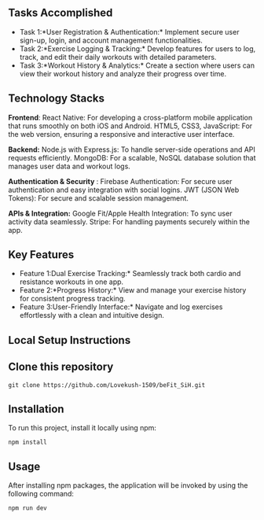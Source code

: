 <h2>Tasks Accomplished</h2>
<ul>
  <li>
    Task 1:*User Registration & Authentication:* Implement secure user sign-up, login, and account management functionalities.
  </li>
  <li>
    Task 2:*Exercise Logging & Tracking:* Develop features for users to log, track, and edit their daily workouts with detailed parameters.
  </li>
  <li>
    Task 3:*Workout History & Analytics:* Create a section where users can view their workout history and analyze their progress over time.
  </li>
</ul>

<h2>Technology Stacks</h2>
<p><strong>Frontend</strong>:
React Native: For developing a cross-platform mobile application that runs smoothly on both iOS and Android.
HTML5, CSS3, JavaScript: For the web version, ensuring a responsive and interactive user interface.

<strong>Backend:</strong>
Node.js with Express.js: To handle server-side operations and API requests efficiently.
MongoDB: For a scalable, NoSQL database solution that manages user data and workout logs.

<strong>Authentication & Security</strong>  :
Firebase Authentication: For secure user authentication and easy integration with social logins.
JWT (JSON Web Tokens): For secure and scalable session management.

<strong>APIs & Integration:</strong>
Google Fit/Apple Health Integration: To sync user activity data seamlessly.
Stripe: For handling payments securely within the app.</p>

<h2>Key Features</h2>
<ul>
  <li>
    Feature 1:Dual Exercise Tracking:* Seamlessly track both cardio and resistance workouts in one app.
  </li>
  <li>
    Feature 2:*Progress History:* View and manage your exercise history for consistent progress tracking.
  </li>
  <li>
    Feature 3:User-Friendly Interface:* Navigate and log exercises effortlessly with a clean and intuitive design.
  </li>
</ul>

<h2>Local Setup Instructions</h2>

## Clone this repository

```
git clone https://github.com/Lovekush-1509/beFit_SiH.git
```

## Installation

To run this project, install it locally using npm:

```
npm install
```

## Usage

After installing npm packages, the application will be invoked by using the following command:

```
npm run dev
```
